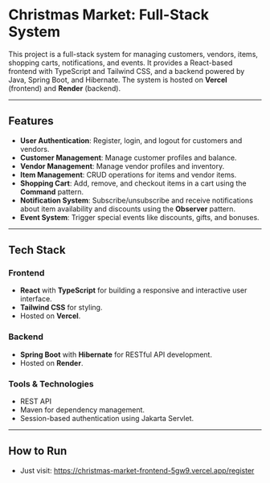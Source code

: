 # Christmas Market: Full-Stack System

This project is a full-stack system for managing customers, vendors, items, shopping carts, notifications, and events. It provides a React-based frontend with TypeScript and Tailwind CSS, and a backend powered by Java, Spring Boot, and Hibernate. The system is hosted on **Vercel** (frontend) and **Render** (backend).

---

## Features

- **User Authentication**: Register, login, and logout for customers and vendors.
- **Customer Management**: Manage customer profiles and balance.
- **Vendor Management**: Manage vendor profiles and inventory.
- **Item Management**: CRUD operations for items and vendor items.
- **Shopping Cart**: Add, remove, and checkout items in a cart using the **Command** pattern.
- **Notification System**: Subscribe/unsubscribe and receive notifications about item availability and discounts using the **Observer** pattern.
- **Event System**: Trigger special events like discounts, gifts, and bonuses.

---

## Tech Stack

### Frontend
- **React** with **TypeScript** for building a responsive and interactive user interface.
- **Tailwind CSS** for styling.
- Hosted on **Vercel**.

### Backend
- **Spring Boot** with **Hibernate** for RESTful API development.
- Hosted on **Render**.

### Tools & Technologies
- REST API
- Maven for dependency management.
- Session-based authentication using Jakarta Servlet.

---

## How to Run

- Just visit: https://christmas-market-frontend-5gw9.vercel.app/register